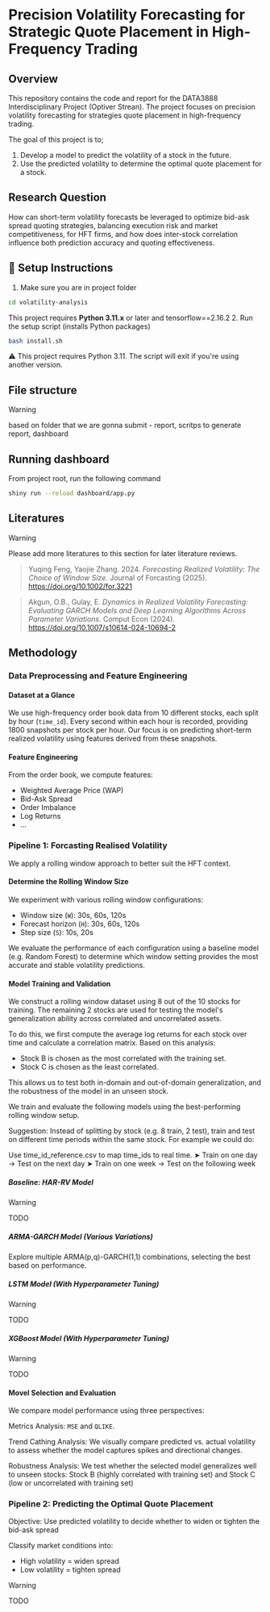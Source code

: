 # Precision Volatility Forecasting for Strategic Quote Placement in High-Frequency Trading
## Overview

This repository contains the code and report for the DATA3888 Interdisciplinary Project (Optiver Strean).
The project focuses on precision volatility forecasting for strategies quote placement in high-frequency trading.

The goal of this project is to;
1. Develop a model to predict the volatility of a stock in the future.
2. Use the predicted volatility to determine the optimal quote placement for a stock.

## Research Question
How can short-term volatility forecasts be leveraged to optimize bid-ask spread quoting strategies, balancing execution risk and market competitiveness, for HFT firms, and how does inter-stock correlation influence both prediction accuracy and quoting effectiveness.


## 🚀 Setup Instructions
1. Make sure you are in project folder 
```bash
cd volatility-analysis
```
This project requires **Python 3.11.x** or later and tensorflow==2.16.2 
2. Run the setup script (installs Python packages)
```bash
bash install.sh
```
⚠️ This project requires Python 3.11. The script will exit if you're using another version.

## File structure 
>[!WARNING]
> based on folder that we are gonna submit - report, scritps to generate report, dashboard


## Running dashboard 
From project root, run the following command
```bash
shiny run --reload dashboard/app.py  
```



## Literatures

>[!WARNING]
> Please add more literatures to this section for later literature reviews.

> Yuqing Feng, Yaojie Zhang. 2024. *Forecasting Realized Volatility: The Choice of Window Size*. Journal of Forcasting (2025). https://doi.org/10.1002/for.3221

> Akgun, O.B., Gulay, E. *Dynamics in Realized Volatility Forecasting: Evaluating GARCH Models and Deep Learning Algorithms Across Parameter Variations*. Comput Econ (2024). https://doi.org/10.1007/s10614-024-10694-2

## Methodology

### Data Preprocessing and Feature Engineering

#### Dataset at a Glance

We use high-frequency order book data from 10 different stocks, each split by hour (`time_id`).
Every second within each hour is recorded, providing 1800 snapshots per stock per hour.
Our focus is on predicting short-term realized volatility using features derived from these snapshots.

#### Feature Engineering

From the order book, we compute features:

- Weighted Average Price (WAP)
- Bid-Ask Spread
- Order Imbalance
- Log Returns
- ...

### Pipeline 1: Forcasting Realised Volatility

We apply a rolling window approach to better suit the HFT context.

#### Determine the Rolling Window Size

We experiment with various rolling window configurations:

- Window size (`W`): 30s, 60s, 120s
- Forecast horizon (`H`): 30s, 60s, 120s
- Step size (`S`): 10s, 20s

We evaluate the performance of each configuration using a baseline model (e.g. Random Forest) to determine which window setting provides the most accurate and stable volatility predictions.

#### Model Training and Validation

We construct a rolling window dataset using 8 out of the 10 stocks for training.
The remaining 2 stocks are used for testing the model's generalization ability across correlated and uncorrelated assets.

To do this, we first compute the average log returns for each stock over time and calculate a correlation matrix.
Based on this analysis:

- Stock B is chosen as the most correlated with the training set.
- Stock C is chosen as the least correlated.

This allows us to test both in-domain and out-of-domain generalization, and the robustness of the model in an unseen stock.

We train and evaluate the following models using the best-performing rolling window setup.

Suggestion: Instead of splitting by stock (e.g. 8 train, 2 test), train and test on different time periods within the same stock.​
 For example we could do: ​

Use time_id_reference.csv to map time_ids to real time.​
 ➤ Train on one day → Test on the next day​
 ➤ Train on one week → Test on the following week ​


##### Baseline: HAR-RV Model

>[!WARNING]
> TODO

##### ARMA-GARCH Model (Various Variations)

Explore multiple ARMA(p,q)-GARCH(1,1) combinations, selecting the best based on performance.

##### LSTM Model (With Hyperparameter Tuning)

>[!WARNING]
> TODO

##### XGBoost Model (With Hyperparameter Tuning)

>[!WARNING]
> TODO

#### Movel Selection and Evaluation

We compare model performance using three perspectives:

Metrics Analysis: `MSE` and `QLIKE`.

Trend Cathing Analysis: We visually compare predicted vs. actual volatility to assess whether the model captures spikes and directional changes.

Robustness Analysis: We test whether the selected model generalizes well to unseen stocks: Stock B (highly correlated with training set) and Stock C (low or uncorrelated with training set)

### Pipeline 2: Predicting the Optimal Quote Placement

Objective: Use predicted volatility to decide whether to widen or tighten the bid-ask spread

Classify market conditions into:

- High volatility = widen spread
- Low volatility = tighten spread

>[!WARNING]
> TODO
